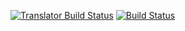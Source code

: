 [![Translator Build Status](http://jenkins.idc.tarento.com/job/anuvaad/job/anuvaad-etl-translator/badge/icon)](http://jenkins.idc.tarento.com/job/anuvaad/job/anuvaad-etl-translator/)
[![Build Status](http://jenkins.idc.tarento.com/buildStatus/icon?job=anuvaad%2Fanuvaad-etl-translator)](http://jenkins.idc.tarento.com/job/anuvaad/job/anuvaad-etl-translator/)
